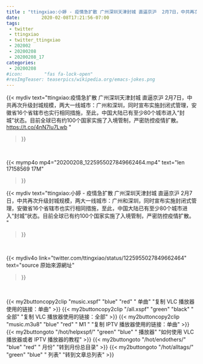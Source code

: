 ```yaml
---
title : "ttingxiao:小婷 - 疫情急扩散 广州深圳天津封城 直逼京沪  2月7日，中共再次升级封城规模，两大一线城市：广州和深圳，同时宣布实施封闭式管理，安徽省16个省辖市也实行相同措施，至此，中国大陆已有至少80个城市进入“封城”状态。目前全球已有约100个国家实施了入境管制，严密防控疫情扩散。 "
date:        2020-02-08T17:21:56-07:00
tags:
 - twitter
 - ttingxiao
 - twitter_ttingxiao
 - 202002
 - 20200208
 - 20200208_17
categories:
 - 20200208
#icon:        "fas fa-lock-open"
#resImgTeaser: teaserpics/wikipedia.org/emacs-jokes.png
---
```


{{< mydiv text="ttingxiao:疫情急扩散 广州深圳天津封城 直逼京沪  2月7日，中共再次升级封城规模，两大一线城市：广州和深圳，同时宣布实施封闭式管理，安徽省16个省辖市也实行相同措施，至此，中国大陆已有至少80个城市进入“封城”状态。目前全球已有约100个国家实施了入境管制，严密防控疫情扩散。 https://t.co/4nN7Iu7Lwb "
>}}
<br>


{{< mymp4o mp4="20200208_1225955027849662464.mp4"
text="len 17158569    17M"
>}}


{{< mydiv text="ttingxiao:小婷 - 疫情急扩散 广州深圳天津封城 直逼京沪  2月7日，中共再次升级封城规模，两大一线城市：广州和深圳，同时宣布实施封闭式管理，安徽省16个省辖市也实行相同措施，至此，中国大陆已有至少80个城市进入“封城”状态。目前全球已有约100个国家实施了入境管制，严密防控疫情扩散。 "
>}}
<br>

{{< mydiv4o link="twitter.com/ttingxiao/status/1225955027849662464"
text="source 原始來源網址"
>}}


<br>





{{< my2buttoncopy2clip "music.xspf"        "blue"   "red"    " 单曲"  "复制 VLC 播放器使用的链接：单曲" >}} {{< my2buttoncopy2clip "/all.xspf"         "green"  "black"  " 全部"  "复制 VLC 播放器使用的链接：全部" >}} {{< my2buttoncopy2clip "music.m3u8"        "blue"   "red"    " M1 "    "复制 IPTV 播放器使用的链接：单曲" >}} {{< my2buttongoto      "/hot/helpxspf/"    "green"  "blue"   " 播放器" "如何使用 VLC 播放器或者 IPTV 播放器的教程" >}} {{< my2buttongoto      "/hot/endothers/"   "blue"   "red"    " 月份"   "转到月份总目录" >}} {{< my2buttongoto      "/hot/alltags/"     "green"  "blue"   " 列表"   "转到文章总列表" >}} 
